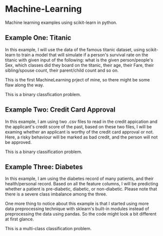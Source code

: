 # Machine-Learning
Machine learning examples using scikit-learn in python.

## Example One: Titanic
In this example, I will use the data of the famous titanic dataset, using scikit-learn to train a model that will simulate if a person's survival rate on the titanic with given input of the following: what is the given person/people's Sex, which classes did they board on the titanic, their age, their Fare, their sibling/spouse count,  their parent/child count and so on.

This is the first MachineLearning prject of mine, so there might be some flaw along the way.

This is a binary classfication problem.

## Example Two: Credit Card Approval
In this example, I am using two .csv files to read in the credit appication and the applicant's credit score of the past, based on these two files, I will be examing whether an applicant is worthy of the credit card approval or not. Here, a risky behaviour will be marked as bad credit, and the person will not be approved.

This is a binary classification problem.

## Example Three: Diabetes
In this example, I am using the diabetes record of many patients, and their health/personal record. Based on all the feature columns, I will be predicting whether a patient is pre-diabetic, diabetic, or non-diabetic. Please note that there is a severe class imbalance among the three.

One more thing to notice about this example is that I started using more data preprocessing technique with sklearn's built-in modules instead of preprocessing the data using pandas. So the code might look a bit different at first glance.

This is a multi-class classification problem.

